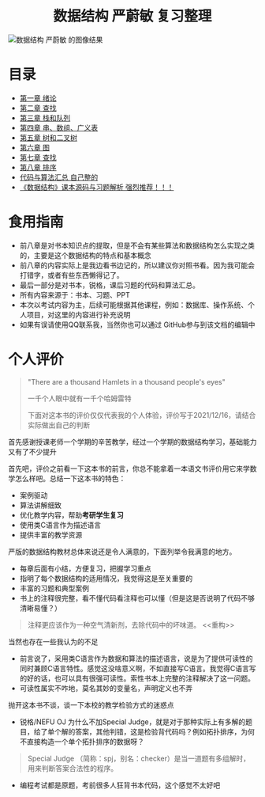 <h1 align="center">数据结构 严蔚敏 复习整理</h1>

![数据结构 严蔚敏 的图像结果](https://tse2-mm.cn.bing.net/th/id/OIP-C.ptmcSnczUGx7_UPEq3sN6wHaHb?w=186&h=187&c=7&r=0&o=5&pid=1.7)

# 目录

* [第一章 绪论](/专业课/数据结构%20严蔚敏/第一章%20绪论.md)
* [第二章 查找](/专业课/数据结构%20严蔚敏/第二章%20线性表.md)
* [第三章 栈和队列](/专业课/数据结构%20严蔚敏/第三章%20栈和队列.md)
* [第四章 串、数组、广义表](/专业课/数据结构%20严蔚敏/第四章%20串、数组、广义表.md)
* [第五章 树和二叉树](/专业课/数据结构%20严蔚敏/第五章%20树和二叉树.md)
* [第六章 图](/专业课/数据结构%20严蔚敏/第六章%20图.md)
* [第七章 查找](/专业课/数据结构%20严蔚敏/第七章%20查找.md)
* [第八章 排序](/专业课/数据结构%20严蔚敏/第八章%20排序.md)
* [代码与算法汇总 自己整的](/专业课/数据结构%20严蔚敏/代码与算法汇总.md)
* [《数据结构》课本源码与习题解析 强烈推荐！！！](https://github.com/kangjianwei/Data-Structure)

# 食用指南

* 前八章是对书本知识点的提取，但是不会有某些算法和数据结构怎么实现之类的，主要是这个数据结构的特点和基本概念
* 前八章的内容实际上是我边看书边记的，所以建议你对照书看。因为我可能会打错字，或者有些东西懒得记了。
* 最后一部分是对书本，锐格，课后习题的代码和算法汇总。
* 所有内容来源于：书本、习题、PPT
* 本次以考试内容为主，后续可能根据其他课程，例如：数据库、操作系统、个人项目，对这里的内容进行补充说明
* 如果有误请使用QQ联系我，当然你也可以通过 GitHub参与到该文档的编辑中

# 个人评价

> "There are a thousand Hamlets in a thousand people's eyes"
> 
> 一千个人眼中就有一千个哈姆雷特
> 
> 下面对这本书的评价仅仅代表我的个人体验，评价写于2021/12/16，请结合实际做出自己的判断


首先感谢授课老师一个学期的辛苦教学，经过一个学期的数据结构学习，基础能力又有了不少提升

首先吧，评价之前看一下这本书的前言，你总不能拿着一本语文书评价用它来学数学怎么样吧。总结一下这本书的特色：
* 案例驱动
* 算法讲解细致
* 优化教学内容，帮助**考研学生复习**
* 使用类C语言作为描述语言
* 提供丰富的教学资源

严版的数据结构教材总体来说还是令人满意的，下面列举令我满意的地方。
* 每章后面有小结，方便复习，把握学习重点
* 指明了每个数据结构的适用情况，我觉得这是至关重要的
* 丰富的习题和典型案例
* 书上的注释很完整，看不懂代码看注释也可以懂（但是这是否说明了代码不够清晰易懂？）
> 注释更应该作为一种空气清新剂，去除代码中的坏味道。 <<重构>>

当然也存在一些我认为的不足
* 前言说了，采用类C语言作为数据和算法的描述语言，说是为了提供可读性的同时兼顾C语言特性。感觉这没啥意义啊，不如直接写C语言。我觉得C语言写的好的话，也可以具有很强可读性。索性书本上完整的注释解决了这一问题。
* 可读性属实不咋地，莫名其妙的变量名，声明定义也不弄

抛开这本书不谈，谈一下本校的教学检验方式的迷惑点
* 锐格/NEFU OJ 为什么不加Special Judge，就是对于那种实际上有多解的题目，给了单个解的答案，其他判错，这是检验背代码吗？例如拓扑排序，为何不直接构造一个单个拓扑排序的数据呀？
> Special Judge （简称：spj，别名：checker）是当一道题有多组解时，用来判断答案合法性的程序。
* 编程考试都是原题，考前很多人狂背书本代码，这个感觉不太好吧